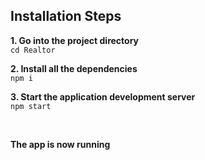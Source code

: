 


## Installation Steps 


**1. Go into the project directory**  <br />
   ``` cd Realtor ``` 
   <br />
   
**2. Install all the dependencies** <br />
    ``` npm i ``` 
    <br />
    
**3. Start the application development server**<br />
    ``` npm start ```

<br /> 


**The app is now running**
<br />

